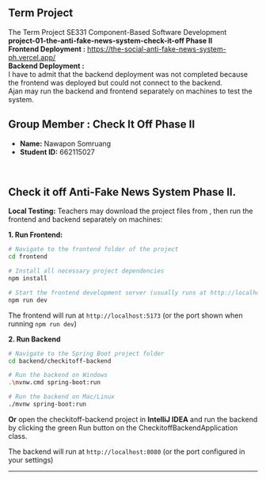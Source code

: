 ## Term Project
The Term Project SE331 Component-Based Software Development <br>
**project-01-the-anti-fake-news-system-check-it-off Phase II** <br>
**Frontend Deployment :** https://the-social-anti-fake-news-system-ph.vercel.app/ <br>
**Backend Deployment :**  <br> I have to admit that the backend deployment was not completed because the frontend was deployed but could not connect to the backend. <br>
Ajan may run the backend and frontend separately on machines to test the system.
<br>

## Group Member : Check It Off Phase II
- **Name:** Nawapon Somruang  
- **Student ID:** 662115027  
<br>

## Check it off Anti-Fake News System Phase II.
**Local Testing:** Teachers may download the project files from , then run the frontend and backend separately on machines:
<br>

**1. Run Frontend:**  
```bash
# Navigate to the frontend folder of the project
cd frontend

# Install all necessary project dependencies
npm install

# Start the frontend development server (usually runs at http://localhost:5173)
npm run dev
````

The frontend will run at `http://localhost:5173` (or the port shown when running `npm run dev`)

**2. Run Backend**
```bash
# Navigate to the Spring Boot project folder
cd backend/checkitoff-backend

# Run the backend on Windows
.\mvnw.cmd spring-boot:run

# Run the backend on Mac/Linux
./mvnw spring-boot:run
```
**Or**
open the checkitoff-backend project in **IntelliJ IDEA** and run the backend by clicking the green Run button on the CheckitoffBackendApplication class.

The backend will run at `http://localhost:8080` (or the port configured in your settings)

---

